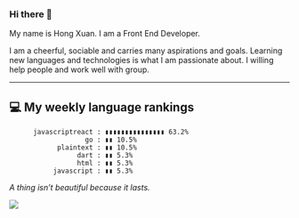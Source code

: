 ### Hi there 👋

My name is Hong Xuan. I am a Front End Developer. 

I am a cheerful, sociable and carries many aspirations and goals. Learning new languages and technologies is what I am passionate about. I willing help people and work well with group.

------------------------------------

💻 My weekly language rankings
-----------------------------------------------------------------
          javascriptreact : ▮▮▮▮▮▮▮▮▮▮▮▮▮▮▮ 63.2%
                       go : ▮▮ 10.5%
                plaintext : ▮▮ 10.5%
                     dart : ▮▮ 5.3%
                     html : ▮▮ 5.3%
               javascript : ▮▮ 5.3%


*A thing isn’t beautiful because it lasts.*

<img src="https://media.giphy.com/media/LmNwrBhejkK9EFP504/giphy.gif" />
<!--
**xuanvan229/xuanvan229** is a ✨ _special_ ✨ repository because its `README.md` (this file) appears on your GitHub profile.

Here are some ideas to get you started:

- 🔭 I’m currently working on ...
- 🌱 I’m currently learning ...
- 👯 I’m looking to collaborate on ...
- 🤔 I’m looking for help with ...
- 💬 Ask me about ...
- 📫 How to reach me: ...
- 😄 Pronouns: ...
- ⚡ Fun fact: ...
-->
